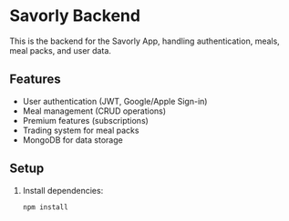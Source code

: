 # Savorly Backend

This is the backend for the Savorly App, handling authentication, meals, meal packs, and user data.

## Features
- User authentication (JWT, Google/Apple Sign-in)
- Meal management (CRUD operations)
- Premium features (subscriptions)
- Trading system for meal packs
- MongoDB for data storage

## Setup
1. Install dependencies:
   ```bash
   npm install
